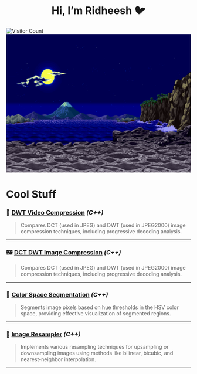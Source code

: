 <div align="center">
<h1> Hi, I’m Ridheesh 🐦 </h1> 
</div>

![Visitor Count](https://profile-counter.glitch.me/{RidheeshAmarthya}/count.svg)
<img src="https://github.com/RidheeshAmarthya/RidheeshAmarthya/blob/main/wallpaper.gif">

# **Cool Stuff**

### 🎥 **[DWT Video Compression](https://github.com/RidheeshAmarthya/DWT-VideoCompression)** *(C++)*  
> Compares DCT (used in JPEG) and DWT (used in JPEG2000) image compression techniques, including progressive decoding analysis.

---

### 🖼️ **[DCT DWT Image Compression](https://github.com/RidheeshAmarthya/DCT-DWT-compression)** *(C++)*  
> Compares DCT (used in JPEG) and DWT (used in JPEG2000) image compression techniques, including progressive decoding analysis.

---

### 🎨 **[Color Space Segmentation](https://github.com/RidheeshAmarthya/color-space-segmentation)** *(C++)*  
> Segments image pixels based on hue thresholds in the HSV color space, providing effective visualization of segmented regions.

---

### 🔗 **[Image Resampler](https://github.com/RidheeshAmarthya/image-resampler)** *(C++)*  
> Implements various resampling techniques for upsampling or downsampling images using methods like bilinear, bicubic, and nearest-neighbor interpolation.

---

